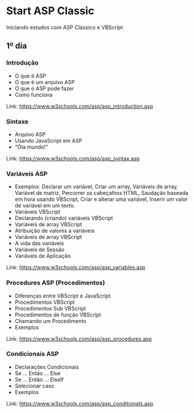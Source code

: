 # Start ASP Classic
Iniciando estudos com ASP Clássico e VBScript

## 1º dia

### Introdução
- O que é ASP
- O que é um arquivo ASP
- O que o ASP pode fazer
- Como funciona

Link: https://www.w3schools.com/asp/asp_introduction.asp

### Sintaxe
- Arquivo ASP
- Usando JavaScript em ASP
- "Óla mundo!"

Link: https://www.w3schools.com/asp/asp_syntax.asp

### Variáveis ASP
- Exemplos: 
Declarar um variável,
Criar um array,
Variáveis de array,
Variável de matriz,
Percorrer os cabeçalhos HTML,
Saudação baseada em hora usando VBScript,
Criar e alterar uma variável,
Inserir um valor de variável em um texto.
- Variáveis ​​VBScript
- Declarando (criando) variáveis ​​VBScript
- Variáveis ​​de array VBScript
- Atribuição de valores a variáveis
- Variáveis ​​de array VBScript
- A vida das variáveis
- Variáveis de Sessão
- Variáveis de Aplicação

Link: https://www.w3schools.com/asp/asp_variables.asp

### Procedures ASP (Procedimentos) 

- Diferenças entre VBScript e JavaScript
- Procedimentos VBScript
- Procedimentos Sub VBScript
- Procedimentos de função VBScript
- Chamando um Procedimento
- Exemplos

Link: https://www.w3schools.com/asp/asp_procedures.asp

### Condicionais ASP

- Declarações Condicionais
- Se ... Então ... Else
- Se ... Então ... ElseIf
- Selecionar caso
- Exemplos

Link: https://www.w3schools.com/asp/asp_conditionals.asp
